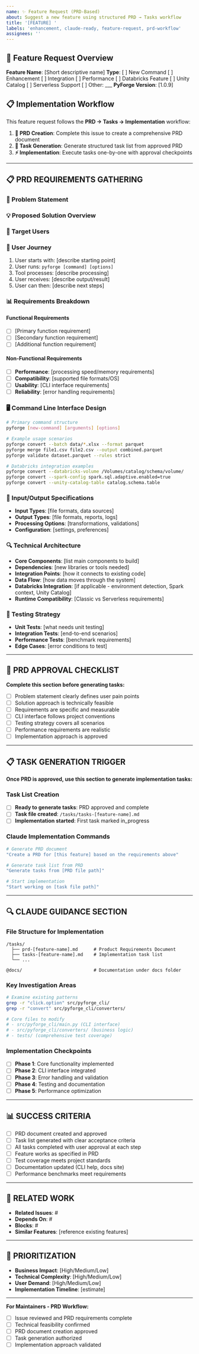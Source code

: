 ```yaml
---
name: ✨ Feature Request (PRD-Based)
about: Suggest a new feature using structured PRD → Tasks workflow
title: '[FEATURE] '
labels: 'enhancement, claude-ready, feature-request, prd-workflow'
assignees: ''
---
```


## 🚀 Feature Request Overview
<!-- Quick summary of what you want to build -->

**Feature Name**: [Short descriptive name]
**Type**: [ ] New Command [ ] Enhancement [ ] Integration [ ] Performance [ ] Databricks Feature [ ] Unity Catalog [ ] Serverless Support [ ] Other: ___
**PyForge Version**: [1.0.9]

## 📋 Implementation Workflow
This feature request follows the **PRD → Tasks → Implementation** workflow:

1. **📝 PRD Creation**: Complete this issue to create a comprehensive PRD document
2. **🎯 Task Generation**: Generate structured task list from approved PRD  
3. **⚡ Implementation**: Execute tasks one-by-one with approval checkpoints

---

## 📋 PRD REQUIREMENTS GATHERING

### 🎯 Problem Statement
<!-- What problem does this solve? Who experiences this problem? -->

### 💡 Proposed Solution Overview
<!-- High-level description of your proposed solution -->

### 👥 Target Users
<!-- Who will use this feature? What are their skill levels? -->

### 🔄 User Journey
<!-- Step-by-step workflow of how users will interact with this feature -->
1. User starts with: [describe starting point]
2. User runs: `pyforge [command] [options]`
3. Tool processes: [describe processing]
4. User receives: [describe output/result]
5. User can then: [describe next steps]

### 📊 Requirements Breakdown
#### Functional Requirements
- [ ] [Primary function requirement]
- [ ] [Secondary function requirement]
- [ ] [Additional function requirement]

#### Non-Functional Requirements  
- [ ] **Performance**: [processing speed/memory requirements]
- [ ] **Compatibility**: [supported file formats/OS]
- [ ] **Usability**: [CLI interface requirements]
- [ ] **Reliability**: [error handling requirements]

### 🖥️ Command Line Interface Design
```bash
# Primary command structure
pyforge [new-command] [arguments] [options]

# Example usage scenarios
pyforge convert --batch data/*.xlsx --format parquet
pyforge merge file1.csv file2.csv --output combined.parquet
pyforge validate dataset.parquet --rules strict

# Databricks integration examples
pyforge convert --databricks-volume /Volumes/catalog/schema/volume/
pyforge convert --spark-config spark.sql.adaptive.enabled=true
pyforge convert --unity-catalog-table catalog.schema.table
```

### 📁 Input/Output Specifications
- **Input Types**: [file formats, data sources]
- **Output Types**: [file formats, reports, logs]
- **Processing Options**: [transformations, validations]
- **Configuration**: [settings, preferences]

### 🔍 Technical Architecture
- **Core Components**: [list main components to build]
- **Dependencies**: [new libraries or tools needed]
- **Integration Points**: [how it connects to existing code]
- **Data Flow**: [how data moves through the system]
- **Databricks Integration**: [if applicable - environment detection, Spark context, Unity Catalog]
- **Runtime Compatibility**: [Classic vs Serverless requirements]

### 🧪 Testing Strategy
- **Unit Tests**: [what needs unit testing]
- **Integration Tests**: [end-to-end scenarios]
- **Performance Tests**: [benchmark requirements]
- **Edge Cases**: [error conditions to test]

---

## 🎯 PRD APPROVAL CHECKLIST
**Complete this section before generating tasks:**

- [ ] Problem statement clearly defines user pain points
- [ ] Solution approach is technically feasible
- [ ] Requirements are specific and measurable
- [ ] CLI interface follows project conventions
- [ ] Testing strategy covers all scenarios
- [ ] Performance requirements are realistic
- [ ] Implementation approach is approved

---

## 📋 TASK GENERATION TRIGGER
**Once PRD is approved, use this section to generate implementation tasks:**

### Task List Creation
- [ ] **Ready to generate tasks**: PRD approved and complete
- [ ] **Task file created**: `/tasks/tasks-[feature-name].md`
- [ ] **Implementation started**: First task marked in_progress

### Claude Implementation Commands
```bash
# Generate PRD document
"Create a PRD for [this feature] based on the requirements above"

# Generate task list from PRD  
"Generate tasks from [PRD file path]"

# Start implementation
"Start working on [task file path]"
```

---

## 🔍 CLAUDE GUIDANCE SECTION

### File Structure for Implementation
```
/tasks/
  ├── prd-[feature-name].md      # Product Requirements Document
  ├── tasks-[feature-name].md    # Implementation task list
  └── ...

@docs/                           # Documentation under docs folder
```

### Key Investigation Areas
```bash
# Examine existing patterns
grep -r "click.option" src/pyforge_cli/
grep -r "convert" src/pyforge_cli/converters/

# Core files to modify
# - src/pyforge_cli/main.py (CLI interface)
# - src/pyforge_cli/converters/ (business logic)
# - tests/ (comprehensive test coverage)
```

### Implementation Checkpoints
- [ ] **Phase 1**: Core functionality implemented
- [ ] **Phase 2**: CLI interface integrated  
- [ ] **Phase 3**: Error handling and validation
- [ ] **Phase 4**: Testing and documentation
- [ ] **Phase 5**: Performance optimization

---

## 📊 SUCCESS CRITERIA
- [ ] PRD document created and approved
- [ ] Task list generated with clear acceptance criteria
- [ ] All tasks completed with user approval at each step
- [ ] Feature works as specified in PRD
- [ ] Test coverage meets project standards
- [ ] Documentation updated (CLI help, docs site)
- [ ] Performance benchmarks meet requirements

---

## 🔗 RELATED WORK
- **Related Issues**: #
- **Depends On**: #
- **Blocks**: #
- **Similar Features**: [reference existing features]

---

## 📅 PRIORITIZATION
- **Business Impact**: [High/Medium/Low]
- **Technical Complexity**: [High/Medium/Low]  
- **User Demand**: [High/Medium/Low]
- **Implementation Timeline**: [estimate]

---
**For Maintainers - PRD Workflow:**
- [ ] Issue reviewed and PRD requirements complete
- [ ] Technical feasibility confirmed
- [ ] PRD document creation approved
- [ ] Task generation authorized
- [ ] Implementation approach validated